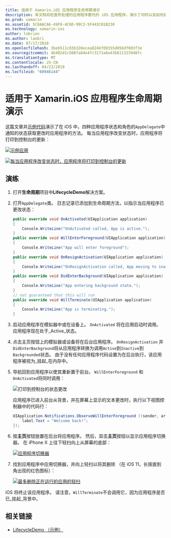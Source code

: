 ```yaml
---
title: 适用于 Xamarin.iOS 应用程序生命周期演示
description: 本文档将检查所处理的应用程序委托的 iOS 应用程序，演示了何时以及如何处理这些事件的各种生命周期事件。
ms.prod: xamarin
ms.assetid: 5C8AACA6-49F8-4C6D-99C3-5F443C01B230
ms.technology: xamarin-ios
author: lobrien
ms.author: laobri
ms.date: 07/17/2018
ms.openlocfilehash: 3beb511c03b328ecea824bf89355d056df003f3e
ms.sourcegitcommit: 4b402d1c508fa84e4fc3171a6e43b811323948fc
ms.translationtype: MT
ms.contentlocale: zh-CN
ms.lasthandoff: 04/23/2019
ms.locfileid: "60946144"
---
```

# <a name="application-lifecycle-demo-for-xamarinios"></a>适用于 Xamarin.iOS 应用程序生命周期演示

这篇文章并[示例代码](https://developer.xamarin.com/samples/monotouch/LifecycleDemo/)演示了在 iOS 中，四种应用程序状态和角色的`AppDelegate`中通知的状态获取更改时应用程序的方法。 每当应用程序改变状态时，应用程序将打印到控制台的更新：

[![](application-lifecycle-demo-images/image3-sml.png "示例应用")](application-lifecycle-demo-images/image3.png#lightbox)

[![](application-lifecycle-demo-images/image4.png "每当应用程序改变状态时，应用程序将打印到控制台的更新")](application-lifecycle-demo-images/image4.png#lightbox)

## <a name="walkthrough"></a>演练

1. 打开**生命周期**项目中**LifecycleDemo**解决方案。
1. 打开`AppDelegate`类。 日志记录已添加到生命周期方法，以指示当应用程序已更改状态：

    ```csharp
    public override void OnActivated(UIApplication application)
    {
        Console.WriteLine("OnActivated called, App is active.");
    }
    public override void WillEnterForeground(UIApplication application)
    {
        Console.WriteLine("App will enter foreground");
    }
    public override void OnResignActivation(UIApplication application)
    {
        Console.WriteLine("OnResignActivation called, App moving to inactive state.");
    }
    public override void DidEnterBackground(UIApplication application)
    {
        Console.WriteLine("App entering background state.");
    }
    // not guaranteed that this will run
    public override void WillTerminate(UIApplication application)
    {
        Console.WriteLine("App is terminating.");
    }
    ```

1. 启动应用程序在模拟器中或在设备上。 `OnActivated` 将在应用启动时调用。 应用程序现在处于_Active_状态。
1. 点击主页按钮上的模拟器或设备将在后台应用程序。 `OnResignActivation` 并`DidEnterBackground`将从应用程序转换为调用`Active`到`Inactive`到`Backgrounded`状态。 由于没有任何应用程序代码设置为在后台执行，该应用程序被视为_挂起_在内存中。
1. 导航回到应用程序以使其重新置于前台。 `WillEnterForeground` 和`OnActivated`将同时调用：

    ![](application-lifecycle-demo-images/image4.png "打印到控制台的状态更改")

    应用程序已进入前台从背景，并在屏幕上显示的文本更改时，执行以下视图控制器中的代码行：

    ```csharp
    UIApplication.Notifications.ObserveWillEnterForeground ((sender, args) => {
        label.Text = "Welcome back!";
    });
    ```

1. 按**主页**按钮放置在后台将应用程序。 然后，双击**主页**按钮以显示应用程序切换器。 在 iPhone X 上往下轻扫向上从屏幕的底部：

    [![应用程序切换器](application-lifecycle-demo-images/app-switcher-sml.png "应用程序切换器")](application-lifecycle-demo-images/app-switcher.png#lightbox)
  
1. 找到应用程序中应用切换器，并向上轻扫以将其删除 （在 iOS 11，长按直到角出现的红色图标）：

    [![最多删除正在运行的应用的轻扫](application-lifecycle-demo-images/app-switcher-swipe-sml.png "轻扫最多删除正在运行的应用")](application-lifecycle-demo-images/app-switcher-swipe.png#lightbox)

iOS 将终止该应用程序。 请注意，`WillTerminate`不会调用它，因为应用程序是否已_挂起_背景中。

## <a name="related-links"></a>相关链接

- [LifecycleDemo （示例）](https://developer.xamarin.com/samples/monotouch/LifecycleDemo/)
